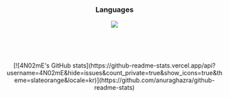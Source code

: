 <div align=center id="development languages">
    <h3>Languages</h3>
    <img src="https://img.shields.io/badge/Python-3776AB?style=flat-square&logo=Python&logoColor=white"/>
</div>

<br><br><br>

<div align=center>
[![4N02mE's GitHub stats](https://github-readme-stats.vercel.app/api?username=4N02mE&hide=issues&count_private=true&show_icons=true&theme=slateorange&locale=kr)](https://github.com/anuraghazra/github-readme-stats)
</div>

<!--
**4N02mE/4N02mE** is a ✨ _special_ ✨ repository because its `README.md` (this file) appears on your GitHub profile.

Here are some ideas to get you started:

- 🔭 I’m currently working on ...
- 🌱 I’m currently learning ...
- 👯 I’m looking to collaborate on ...
- 🤔 I’m looking for help with ...
- 💬 Ask me about ...
- 📫 How to reach me: ...
- 😄 Pronouns: ...
- ⚡ Fun fact: ...
-->
